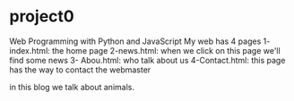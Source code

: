 # project0
Web Programming with Python and JavaScript
My web has 4 pages
1- index.html: the home page
2-news.html: when we click on this page we'll find some news
3- Abou.html: who talk about us
4-Contact.html: this page has the way to contact the webmaster

in this blog we talk about animals.
